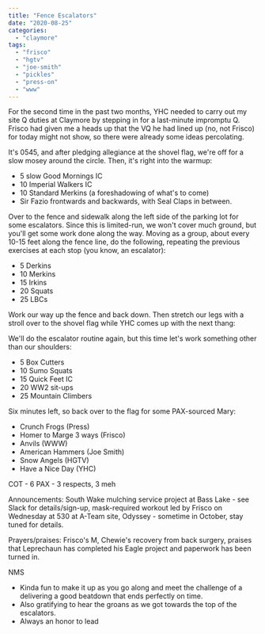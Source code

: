 ```yaml
---
title: "Fence Escalators"
date: "2020-08-25"
categories: 
  - "claymore"
tags: 
  - "frisco"
  - "hgtv"
  - "joe-smith"
  - "pickles"
  - "press-on"
  - "www"
---
```


For the second time in the past two months, YHC needed to carry out my site Q duties at Claymore by stepping in for a last-minute impromptu Q. Frisco had given me a heads up that the VQ he had lined up (no, not Frisco) for today might not show, so there were already some ideas percolating.

It's 0545, and after pledging allegiance at the shovel flag, we're off for a slow mosey around the circle. Then, it's right into the warmup:

- 5 slow Good Mornings IC
- 10 Imperial Walkers IC
- 10 Standard Merkins (a foreshadowing of what's to come)
- Sir Fazio frontwards and backwards, with Seal Claps in between.

Over to the fence and sidewalk along the left side of the parking lot for some escalators. Since this is limited-run, we won't cover much ground, but you'll get some work done along the way. Moving as a group, about every 10-15 feet along the fence line, do the following, repeating the previous exercises at each stop (you know, an escalator):

- 5 Derkins
- 10 Merkins
- 15 Irkins
- 20 Squats
- 25 LBCs

Work our way up the fence and back down. Then stretch our legs with a stroll over to the shovel flag while YHC comes up with the next thang:

We'll do the escalator routine again, but this time let's work something other than our shoulders:

- 5 Box Cutters
- 10 Sumo Squats
- 15 Quick Feet IC
- 20 WW2 sit-ups
- 25 Mountain Climbers

Six minutes left, so back over to the flag for some PAX-sourced Mary:

- Crunch Frogs (Press)
- Homer to Marge 3 ways (Frisco)
- Anvils (WWW)
- American Hammers (Joe Smith)
- Snow Angels (HGTV)
- Have a Nice Day (YHC)

COT - 6 PAX - 3 respects, 3 meh

Announcements: South Wake mulching service project at Bass Lake - see Slack for details/sign-up, mask-required workout led by Frisco on Wednesday at 530 at A-Team site, Odyssey - sometime in October, stay tuned for details.

Prayers/praises: Frisco's M, Chewie's recovery from back surgery, praises that Leprechaun has completed his Eagle project and paperwork has been turned in.

NMS

- Kinda fun to make it up as you go along and meet the challenge of a delivering a good beatdown that ends perfectly on time.
- Also gratifying to hear the groans as we got towards the top of the escalators.
- Always an honor to lead
